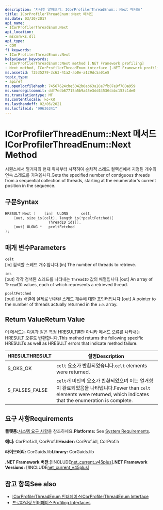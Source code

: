 ```yaml
---
description: '자세히 알아보기: ICorProfilerThreadEnum:: Next 메서드'
title: ICorProfilerThreadEnum::Next 메서드
ms.date: 03/30/2017
api_name:
- ICorProfilerThreadEnum.Next
api_location:
- mscorwks.dll
api_type:
- COM
f1_keywords:
- ICorProfilerThreadEnum::Next
helpviewer_keywords:
- ICorProfilerThreadEnum::Next method [.NET Framework profiling]
- Next method, ICorProfilerThreadEnum interface [.NET Framework profiling]
ms.assetid: f3535279-3c63-41a2-ab0e-a129dc5a01e8
topic_type:
- apiref
ms.openlocfilehash: 74567624cbe5042b8ab63a28e7fb07e9f708a959
ms.sourcegitcommit: ddf7edb67715a5b9a45e3dd44536dabc153c1de0
ms.translationtype: MT
ms.contentlocale: ko-KR
ms.lasthandoff: 02/06/2021
ms.locfileid: "99636341"
---
```

# <a name="icorprofilerthreadenumnext-method"></a><span data-ttu-id="bd408-103">ICorProfilerThreadEnum::Next 메서드</span><span class="sxs-lookup"><span data-stu-id="bd408-103">ICorProfilerThreadEnum::Next Method</span></span>

<span data-ttu-id="bd408-104">시퀀스에서 열거자의 현재 위치부터 시작하여 순차적 스레드 컬렉션에서 지정된 개수의 연속 스레드를 가져옵니다.</span><span class="sxs-lookup"><span data-stu-id="bd408-104">Gets the specified number of contiguous threads from a sequential collection of threads, starting at the enumerator's current position in the sequence.</span></span>  
  
## <a name="syntax"></a><span data-ttu-id="bd408-105">구문</span><span class="sxs-lookup"><span data-stu-id="bd408-105">Syntax</span></span>  
  
```cpp  
HRESULT Next (    [in]  ULONG      celt,  
    [out, size_is(celt), length_is(*pceltFetched)]  
                    ThreadID ids[],  
    [out] ULONG *   pceltFetched  
);  
```  
  
## <a name="parameters"></a><span data-ttu-id="bd408-106">매개 변수</span><span class="sxs-lookup"><span data-stu-id="bd408-106">Parameters</span></span>  

 `celt`  
 <span data-ttu-id="bd408-107">[in] 검색할 스레드 개수입니다.</span><span class="sxs-lookup"><span data-stu-id="bd408-107">[in] The number of threads to retrieve.</span></span>  
  
 `ids`  
 <span data-ttu-id="bd408-108">[out] 각각 검색된 스레드를 나타내는 `ThreadID` 값의 배열입니다.</span><span class="sxs-lookup"><span data-stu-id="bd408-108">[out] An array of `ThreadID` values, each of which represents a retrieved thread.</span></span>  
  
 `pceltFetched`  
 <span data-ttu-id="bd408-109">[out] `ids` 배열에 실제로 반환된 스레드 개수에 대한 포인터입니다.</span><span class="sxs-lookup"><span data-stu-id="bd408-109">[out] A pointer to the number of threads actually returned in the `ids` array.</span></span>  
  
## <a name="return-value"></a><span data-ttu-id="bd408-110">Return Value</span><span class="sxs-lookup"><span data-stu-id="bd408-110">Return Value</span></span>  

 <span data-ttu-id="bd408-111">이 메서드는 다음과 같은 특정 HRESULT뿐만 아니라 메서드 오류를 나타내는 HRESULT 오류도 반환합니다.</span><span class="sxs-lookup"><span data-stu-id="bd408-111">This method returns the following specific HRESULTs as well as HRESULT errors that indicate method failure.</span></span>  
  
|<span data-ttu-id="bd408-112">HRESULT</span><span class="sxs-lookup"><span data-stu-id="bd408-112">HRESULT</span></span>|<span data-ttu-id="bd408-113">설명</span><span class="sxs-lookup"><span data-stu-id="bd408-113">Description</span></span>|  
|-------------|-----------------|  
|<span data-ttu-id="bd408-114">S_OK</span><span class="sxs-lookup"><span data-stu-id="bd408-114">S_OK</span></span>|<span data-ttu-id="bd408-115">`celt` 요소가 반환되었습니다.</span><span class="sxs-lookup"><span data-stu-id="bd408-115">`celt` elements were returned.</span></span>|  
|<span data-ttu-id="bd408-116">S_FALSE</span><span class="sxs-lookup"><span data-stu-id="bd408-116">S_FALSE</span></span>|<span data-ttu-id="bd408-117">`celt`개 미만의 요소가 반환되었으며 이는 열거형이 완료되었음을 나타냅니다.</span><span class="sxs-lookup"><span data-stu-id="bd408-117">Fewer than `celt` elements were returned, which indicates that the enumeration is complete.</span></span>|  
  
## <a name="requirements"></a><span data-ttu-id="bd408-118">요구 사항</span><span class="sxs-lookup"><span data-stu-id="bd408-118">Requirements</span></span>  

 <span data-ttu-id="bd408-119">**플랫폼:**[시스템 요구 사항](../../get-started/system-requirements.md)을 참조하세요.</span><span class="sxs-lookup"><span data-stu-id="bd408-119">**Platforms:** See [System Requirements](../../get-started/system-requirements.md).</span></span>  
  
 <span data-ttu-id="bd408-120">**헤더:** CorProf.idl, CorProf.h</span><span class="sxs-lookup"><span data-stu-id="bd408-120">**Header:** CorProf.idl, CorProf.h</span></span>  
  
 <span data-ttu-id="bd408-121">**라이브러리:** CorGuids.lib</span><span class="sxs-lookup"><span data-stu-id="bd408-121">**Library:** CorGuids.lib</span></span>  
  
 <span data-ttu-id="bd408-122">**.NET Framework 버전:**[!INCLUDE[net_current_v45plus](../../../../includes/net-current-v45plus-md.md)]</span><span class="sxs-lookup"><span data-stu-id="bd408-122">**.NET Framework Versions:** [!INCLUDE[net_current_v45plus](../../../../includes/net-current-v45plus-md.md)]</span></span>  
  
## <a name="see-also"></a><span data-ttu-id="bd408-123">참고 항목</span><span class="sxs-lookup"><span data-stu-id="bd408-123">See also</span></span>

- [<span data-ttu-id="bd408-124">ICorProfilerThreadEnum 인터페이스</span><span class="sxs-lookup"><span data-stu-id="bd408-124">ICorProfilerThreadEnum Interface</span></span>](icorprofilerthreadenum-interface.md)
- [<span data-ttu-id="bd408-125">프로파일링 인터페이스</span><span class="sxs-lookup"><span data-stu-id="bd408-125">Profiling Interfaces</span></span>](profiling-interfaces.md)
